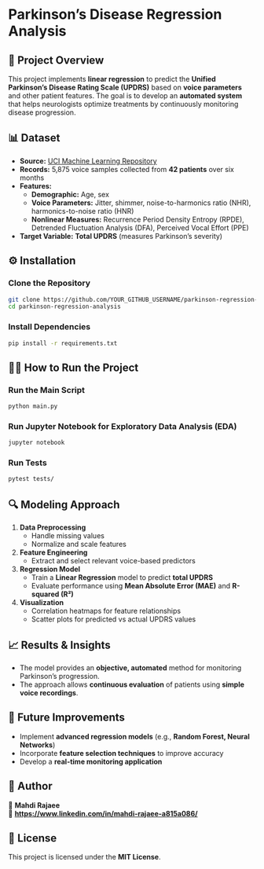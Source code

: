 # **Parkinson’s Disease Regression Analysis**  

## 🚀 **Project Overview**  
This project implements **linear regression** to predict the **Unified Parkinson’s Disease Rating Scale (UPDRS)** based on **voice parameters** and other patient features. The goal is to develop an **automated system** that helps neurologists optimize treatments by continuously monitoring disease progression.  

## 📊 **Dataset**  
- **Source:** [UCI Machine Learning Repository](https://archive.ics.uci.edu/ml/datasets/Parkinsons+Telemonitoring)  
- **Records:** 5,875 voice samples collected from **42 patients** over six months  
- **Features:**  
  - **Demographic:** Age, sex  
  - **Voice Parameters:** Jitter, shimmer, noise-to-harmonics ratio (NHR), harmonics-to-noise ratio (HNR)  
  - **Nonlinear Measures:** Recurrence Period Density Entropy (RPDE), Detrended Fluctuation Analysis (DFA), Perceived Vocal Effort (PPE)  
- **Target Variable:** **Total UPDRS** (measures Parkinson’s severity)  

## ⚙️ **Installation**  

### **Clone the Repository**  
```bash
git clone https://github.com/YOUR_GITHUB_USERNAME/parkinson-regression-analysis.git
cd parkinson-regression-analysis
```

### **Install Dependencies**  
```bash
pip install -r requirements.txt
```

## 🏃‍♂️ **How to Run the Project**  

### **Run the Main Script**  
```bash
python main.py
```

### **Run Jupyter Notebook for Exploratory Data Analysis (EDA)**  
```bash
jupyter notebook
```

### **Run Tests**  
```bash
pytest tests/
```

## 🔍 **Modeling Approach**  

1. **Data Preprocessing**  
   - Handle missing values  
   - Normalize and scale features  
2. **Feature Engineering**  
   - Extract and select relevant voice-based predictors  
3. **Regression Model**  
   - Train a **Linear Regression** model to predict **total UPDRS**  
   - Evaluate performance using **Mean Absolute Error (MAE)** and **R-squared (R²)**  
4. **Visualization**  
   - Correlation heatmaps for feature relationships  
   - Scatter plots for predicted vs actual UPDRS values  

## 📈 **Results & Insights**  
- The model provides an **objective, automated** method for monitoring Parkinson’s progression.  
- The approach allows **continuous evaluation** of patients using **simple voice recordings**.  

## 🚀 **Future Improvements**  
- Implement **advanced regression models** (e.g., **Random Forest, Neural Networks**)  
- Incorporate **feature selection techniques** to improve accuracy  
- Develop a **real-time monitoring application**  

## 👤 **Author**  
📧 **Mahdi Rajaee**  
🔗 **https://www.linkedin.com/in/mahdi-rajaee-a815a086/**  

## 📜 **License**  
This project is licensed under the **MIT License**.  
